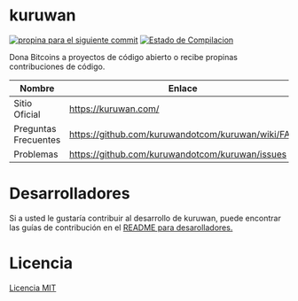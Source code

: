 kuruwan
==========

[![propina para el siguiente commit](https://kuruwan.com/projects/1.svg)](https://kuruwan.com/projects/1)
[![Estado de Compilacion](https://travis-ci.org/kuruwandotcom/kuruwan.svg?branch=master)](https://travis-ci.org/kuruwandotcom/kuruwan)

Dona Bitcoins a proyectos de código abierto o recibe propinas contribuciones de código.

Nombre | Enlace
----|----|
Sitio Oficial| https://kuruwan.com/
Preguntas Frecuentes | https://github.com/kuruwandotcom/kuruwan/wiki/FAQ
Problemas| https://github.com/kuruwandotcom/kuruwan/issues

Desarrolladores
==========

Si a usted le gustaría contribuir al desarrollo de kuruwan, puede encontrar las guías de contribución en el [README para desarolladores.](https://github.com/kuruwandotcom/kuruwan/wiki/Developer-README)


Licencia
=======

[Licencia MIT](https://github.com/kuruwandotcom/kuruwan/blob/master/LICENSE)

